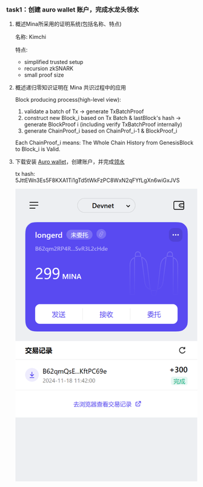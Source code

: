 
### task1：创建 auro wallet 账户，完成水龙头领水

1. 概述Mina所采用的证明系统(包括名称、特点)

    名称: Kimchi

    特点: 
   - simplified trusted setup
   - recursion zkSNARK
   - small proof size

2. 概述递归零知识证明在 Mina 共识过程中的应用

    Block producing process(high-level view):
    1. validate a batch of Tx -> generate TxBatchProof
    2. construct new Block_i based on Tx Batch & lastBlock's hash -> generate BlockProof i (including verify TxBatchProof internally)
    3. generate ChainProof_i based on ChainProf_i-1 & BlockProof_i
   
    Each ChainProof_i means: The Whole Chain History from GenesisBlock to Block_i is Valid.


3. 下载安装 [Auro wallet](https://www.aurowallet.com/download/)，创建账户，并完成[领水](https://faucet.minaprotocol.com/)

    tx hash: 5JttEWn3Es5F8KXA1Ti1gTd5tWkFzPC8WxN2qFYfLgXn6wiGxJVS

    ![alt text](account.png)

